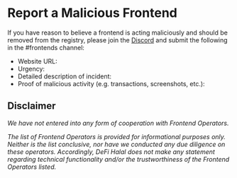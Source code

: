 # Report a Malicious Frontend

If you have reason to believe a frontend is acting maliciously and should be removed from the registry, please join the [Discord](https://discord.gg/DS7hej8atX) and submit the following in the #frontends channel: 

- Website URL: 
- Urgency: 
- Detailed description of incident: 
- Proof of malicious activity (e.g. transactions, screenshots, etc.): 

## Disclaimer 
*We have not entered into any form of cooperation with Frontend Operators.*

*The list of Frontend Operators is provided for informational purposes only. Neither is the list conclusive, nor have we conducted any due diligence on these operators.* *Accordingly, DeFi Halal does not make any statement regarding technical functionality and/or the trustworthiness of the Frontend Operators listed.*

